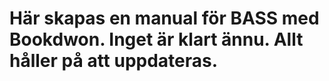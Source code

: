 # Här skapas en manual för BASS med Bookdwon. Inget är klart ännu. Allt håller på att uppdateras. 


